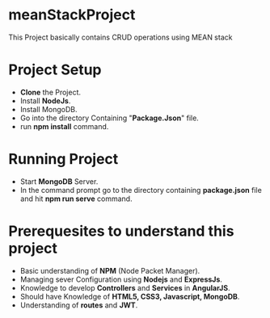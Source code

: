 # meanStackProject

This Project basically contains CRUD operations using MEAN stack

# Project Setup

* **Clone** the Project.
* Install **NodeJs**.
* Install MongoDB.
* Go into the directory Containing "**Package.Json**" file.
* run **npm install** command.

# Running Project

* Start **MongoDB** Server.
* In the command prompt go to the directory containing **package.json** file and hit **npm run serve** command.

# Prerequesites to understand this project

* Basic understanding of **NPM** (Node Packet Manager).
* Managing sever Configuration using **Nodejs** and **ExpressJs**.
* Knowledge to develop **Controllers** and **Services** in **AngularJS**.
* Should have Knowledge of **HTML5, CSS3, Javascript, MongoDB**.
* Understanding of **routes** and **JWT**.

